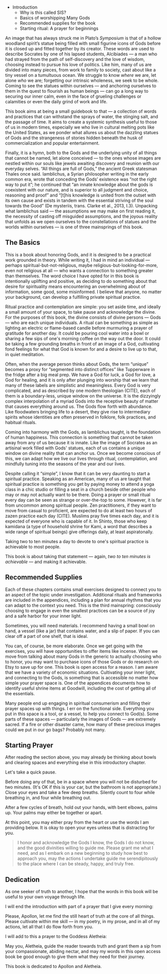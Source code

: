 - Introduction
	- Why is this called SIS?
	- Basics of worshipping Many Gods
	- Recommended supplies for the book
	- Starting ritual: A prayer for beginnings

An image that has always struck me in Plato’s *Symposium* is that of a hollow woodland spirit’s statue being filled with small figurine icons of Gods before it is closed up and fitted together by its creator. These words are used to describe Socrates by one of his lapsed students, Alcibiades — a man who had strayed from the path of self-discovery and the love of wisdom, choosing instead to pursue his love of politics. Like him, many of us are divided into many pieces, from work to family to society, cast about like a tiny vessel on a tumultuous ocean. We struggle to know *where* we are, let alone *who* we are; forgetting our intrinsic wholeness, we seek to be whole. Coming to see the statues within ourselves — and anchoring ourselves to them in the quest to flourish as human beings — can go a long way to securing our inner calm, even in the face of grueling challenges or calamities or even the daily grind of work and life.

This book aims at being a small guidebook to that — a collection of words and practices that can withstand the sprays of water, the stinging salt, and the passage of time. It aims to create a systemic synthesis useful to those of us in modern times, especially we who live in cultural melting pots like the United States, as we ponder what allures us about the dazzling statues of Gods and the strangeness of stories hidden beneath the husk of commercialization and popular entertainment.

Finally, it is a hymn, both to the Gods and the underlying unity of all things that cannot be named, let alone conceived — to the ones whose images are nestled within our souls like jewels awaiting discovery and reunion with our everyday selves. “All things are full of Gods,” the ancient Greek statesman Thales once said. Iamblichus, a Syrian philosopher writing in the early common era, wrote that conceding the Gods’ existence was “not the right way to put it”; he continued that “an innate knowledge about the gods is coexistent with our nature, and is superior to all judgment and choice, reasoning and proof” and “[t]his knowledge is united from the outset with its own cause and exists in tandem with the essential striving of the soul towards the Good” (De mysteriis, trans. Clarke et al., 2013, I.3). Unpacking what Iamblichus said — the assumptions we may make on first reading it, the necessity of casting off misguided assumptions, and the joyous reality that unfolds as we open ourselves to the constellations of statues and the worlds within ourselves — is one of three mainsprings of this book.

## The Basics

This is a book about honoring Gods, and it is designed to be a practical work grounded in theory. While writing it, I had in mind an individual — perhaps spiritual-but-not-religious, maybe religious-but-looking-for-more, even not religious at all — who wants a connection to something greater than themselves. The word choice I have opted for in this book is intentionally uplifting and positive, as deciding to do something about that desire for spirituality means encountering an overwhelming about of information, some good, some misinformed. I believe that anyone, no matter your background, can develop a fulfilling private spiritual practice.

Ritual practice and contemplation are simple: you set aside time, and ideally a small amount of your space, to take pause and acknowledge the divine. For the purposes of this book, the divine consists of divine persons — Gods — who are each unique individuals. A ritual can be something as simple as lighting an electric or flame-based candle before murmuring a prayer of gratitude for another day. It could be pouring cool water into a bowl or sharing a few sips of one's morning coffee on the way out the door. It could be taking a few grounding breaths in front of an image of a God, cultivating fond feelings for what that God is known for and a desire to live up to that, in quiet meditation.

Often, when the average person thinks about Gods, the term “unique” becomes a proxy for “segmented into distinct offices” like Tupperware in the fridge after a big meal prep. We have a God for luck, a God for love, a God for healing, and it is only after plunging into worship that we learn that many of these labels are simplistic and meaningless. Every God is very complicated, and as described by one modern theologian (CITE), each of them is a boundary-less, unique window on the universe. It is the dizzyingly complex interpolation of a myriad Gods into the receptive beauty of matter that causes everything around us. The Gods flow forth with abundance. Like floodwaters bringing life to a desert, they give rise to intermediary spirits whose identities are often preserved in folklore, folk practices, and habitual rituals. 

Coming into harmony with the Gods, as Iamblichus taught, is the foundation of human happiness. This connection is something that cannot be taken away from any of us because it is innate. Like the image of Socrates as an artisinal work filled with Gods' statues, each of us contains a unique window on divine reality that can anchor us. Once we become conscious of this, we can adapt how we live our lives through ritual, contemplation, and mindfully tuning into the seasons of the year and our lives.

Despite calling it “simple”, I know that it can be very daunting to start a spiritual practice. Speaking as an American, many of us are taught that spiritual practice is something you get by paying money to attend a yoga class in a chic studio or filling a seat in a church beside other people who may or may not actually want to be there. Doing a prayer or small ritual every day can be seen as strange or over-the-top to some. However, it is far from uncommon among spiritual people. Zen practitioners, if they want to move from casual to proficient, are expected to do at least two hours of zazen practice each day (CITE). Muslims pray five times each day, and it is expected of everyone who is capable of it. In Shinto, those who keep kamidana (a type of household shrine for Kami, a word that describes a wide range of spiritual beings) give offerings daily, at least aspiratonally. 

Taking two to ten minutes a day to devote to one's spiritual practice is achievable to most people.

This book is about taking that statement — again, *two to ten minutes is achievable* — and making it achievable.

## Recommended Supplies

Each of these chapters contains small exercises designed to connect you to an aspect of the topic under investigation. Additional rituals and frameworks are included in the appendices, including a plan for annual rhythms that you can adapt to the context you need. This is the third mainspring: consciously choosing to engage in even the smallest practices can be a source of joy and a safe harbor for your inner light.

Sometimes, you will need materials. I recommend having a small bowl on hand, a vessel (like a jar) that contains water, and a slip of paper. If you can clear off a part of one shelf, that is ideal.

You can, of course, be more elaborate. Once we get going with the exercises, you will have opportunities to offer items like incense. When we move from talking about many Gods in the generic to actually choosing who to honor, you may want to purchase icons of those Gods or do research on Etsy to save up for one. This book is open access for a reason. I am aware that we have a variety of economic situations. Cultivating your inner light, and connecting to the Gods, is something that is accessible no matter how simple your prayer space is. One of the appendices documents how to identify useful shrine items at Goodwill, including the cost of getting all of the essentials. 

Many people end up engaging in spiritual consumerism and filling their prayer spaces up with things. I err on the functional side. Everything you put in this space is a tool, or a vessel, to help you connect to God(s). Some parts of these spaces — particularly the images of Gods — are extremely sacred. If a fire or other disaster came, how many of these precious images could we put in our go bags? Probably not many.

## Starting Prayer

After reading the section above, you may already be thinking about bowls and clearing spaces and everything else in this introductory chapter.

Let's take a quick pause.

Before doing any of that, be in a space where you will not be disturbed for two minutes. (It's OK if this is your car, but the bathroom is not appropriate.) Close your eyes and take a few deep breaths. Silently count to four while breathing in, and four while breathing out.

After a few cycles of breath, hold out your hands, with bent elbows, palms up. Your palms may either be together or apart.

At this point, you may either pray from the heart or use the words I am providing below. It is okay to open your eyes unless that is distracting for you.

> I honor and acknowledge the Gods I know, the Gods I do not know, and the good divinities willing to guide me. Please grant me what I need, and as I embark on a new beginning to study how best to approach you, may the actions I undertake guide me serendipitously to the place where I can be steady, happy, and truly free.

## Dedication

As one seeker of truth to another, I hope that the words in this book will be useful to your own voyage through life.

I will end the introduction with part of a prayer that I give every morning: 

Please, Apollon, let me find the still heart of truth at the core of all things. Please cultivate within me skill — in my poetry, in my prose, and in all of my actions, let all that I do flow forth from you. 

I will add to this a prayer to the Goddess Aletheia: 

May you, Aletheia, guide the reader towards truth and grant them a sip from your compassionate, abiding nectar, and may my words in this open access book be good enough to give them what they need for their journey.

This book is dedicated to Apollon and Aletheia.